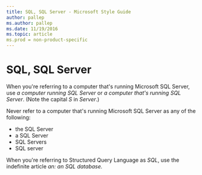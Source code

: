 ```yaml
---
title: SQL, SQL Server - Microsoft Style Guide
author: pallep
ms.author: pallep
ms.date: 11/19/2016
ms.topic: article
ms.prod = non-product-specific
---
```


# SQL, SQL Server

When you're referring to a computer that's running Microsoft SQL Server, use *a computer running SQL Server* or *a computer that's running SQL Server*. (Note the capital *S* in *Server*.)

Never refer to a computer that's running Microsoft SQL Server as any of the following:

  - the SQL Server
  - a SQL Server
  - SQL Servers
  - SQL server

When you're referring to Structured Query Language as *SQL*, use the indefinite article *an:* *an* *SQL database.*
